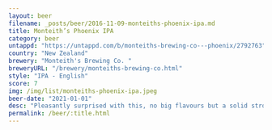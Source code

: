 ```yaml
---
layout: beer
filename: _posts/beer/2016-11-09-monteiths-phoenix-ipa.md
title: Monteith’s Phoenix IPA
category: beer
untappd: "https://untappd.com/b/monteiths-brewing-co---phoenix/2792763"
country: "New Zealand"
brewery: "Monteith's Brewing Co. "
breweryURL: "/brewery/monteiths-brewing-co.html"
style: "IPA - English"
score: 7
img: /img/list/monteiths-phoenix-ipa.jpeg
beer-date: "2021-01-01"
desc: "Pleasantly surprised with this, no big flavours but a solid strong bitterness that you would expect from an IPA"
permalink: /beer/:title.html
---
```

